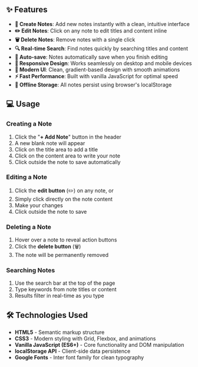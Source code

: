 ## ✨ Features

- **📝 Create Notes**: Add new notes instantly with a clean, intuitive interface
- **✏️ Edit Notes**: Click on any note to edit titles and content inline
- **🗑️ Delete Notes**: Remove notes with a single click
- **🔍 Real-time Search**: Find notes quickly by searching titles and content
- **💾 Auto-save**: Notes automatically save when you finish editing
- **📱 Responsive Design**: Works seamlessly on desktop and mobile devices
- **🌙 Modern UI**: Clean, gradient-based design with smooth animations
- **⚡ Fast Performance**: Built with vanilla JavaScript for optimal speed
- **💽 Offline Storage**: All notes persist using browser's localStorage


## 💻 Usage

### Creating a Note
1. Click the "**+ Add Note**" button in the header
2. A new blank note will appear
3. Click on the title area to add a title
4. Click on the content area to write your note
5. Click outside the note to save automatically

### Editing a Note
1. Click the **edit button** (✏️) on any note, or
2. Simply click directly on the note content
3. Make your changes
4. Click outside the note to save

### Deleting a Note
1. Hover over a note to reveal action buttons
2. Click the **delete button** (🗑️)
3. The note will be permanently removed

### Searching Notes
1. Use the search bar at the top of the page
2. Type keywords from note titles or content
3. Results filter in real-time as you type

## 🛠️ Technologies Used

- **HTML5** - Semantic markup structure
- **CSS3** - Modern styling with Grid, Flexbox, and animations
- **Vanilla JavaScript (ES6+)** - Core functionality and DOM manipulation
- **localStorage API** - Client-side data persistence
- **Google Fonts** - Inter font family for clean typography



